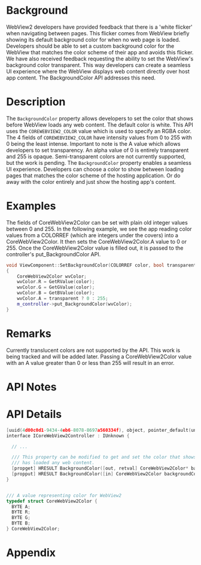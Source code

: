 # Background
WebView2 developers have provided feedback that there is a 'white flicker' when navigating between pages. This flicker comes from WebView briefly showing its default background color for when no web page is loaded. Developers should be able to set a custom background color for the WebView that matches the color scheme of their app and avoids this flicker. We have also received feedback requesting the ability to set the WebView's background color transparent. This way developers can create a seamless UI experience where the WebView displays web content directly over host app content. The BackgroundColor API addresses this need.


# Description
The `BackgroundColor` property allows developers to set the color that shows before WebView loads any web content.  The default color is white. This API uses the `COREWEBVIEW2_COLOR` value which is used to specify an RGBA color. The 4 fields of `COREWEBVIEW2_COLOR` have intensity values from 0 to 255 with 0 being the least intense. Important to note is the A value which allows developers to set transparency. An alpha value of 0 is entirely transparent and 255 is opaque. Semi-transparent colors are not currently supported, but the work is pending. The `BackgroundColor` property enables a seamless UI experience. Developers can choose a color to show between loading pages that matches the color scheme of the hosting application. Or do away with the color entirely and just show the hosting app's content.

# Examples
The fields of CoreWebView2Color can be set with plain old integer values between 0 and 255. In the following example, we see the app reading color values from a COLORREF (which are integers under the covers) into a CoreWebView2Color. It then sets the CoreWebView2Color.A value to 0 or 255. Once the CoreWebView2Color value is filled out, it is passed to the controller's put_BackgroundColor API.  
```cpp
void ViewComponent::SetBackgroundColor(COLORREF color, bool transparent)
{
    CoreWebView2Color wvColor;
    wvColor.R = GetRValue(color);
    wvColor.G = GetGValue(color);
    wvColor.B = GetBValue(color);
    wvColor.A = transparent ? 0 : 255;
    m_controller->put_BackgroundColor(wvColor);
}
```


# Remarks
Currently translucent colors are not supported by the API. This work is being tracked and will be added later. Passing a CoreWebView2Color value with an A value greater than 0 or less than 255 will result in an error.


# API Notes


# API Details
```cpp
[uuid(4d00c0d1-9434-4eb6-8078-8697a560334f), object, pointer_default(unique)]
interface ICoreWebView2Controller : IUnknown {

  // ...

  /// This property can be modified to get and set the color that shows before the WebView
  /// has loaded any web content.
  [propget] HRESULT BackgroundColor([out, retval] CoreWebView2Color* backgroundColor);
  [propput] HRESULT BackgroundColor([in] CoreWebView2Color backgroundColor);
}


/// A value representing color for WebView2
typedef struct CoreWebView2Color {
  BYTE A;
  BYTE R;
  BYTE G;
  BYTE B;
} CoreWebView2Color;
```

# Appendix
